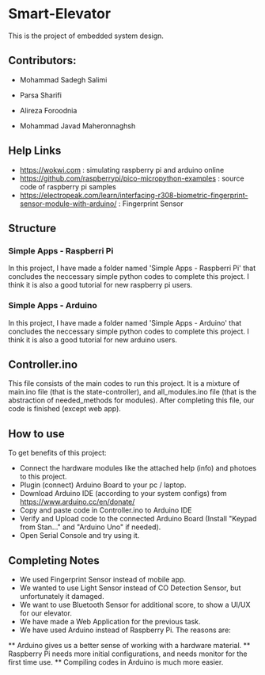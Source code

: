 # Smart-Elevator
This is the project of embedded system design.

## Contributors:
* Mohammad Sadegh Salimi

* Parsa Sharifi

* Alireza Foroodnia

* Mohammad Javad Maheronnaghsh

## Help Links
* https://wokwi.com : simulating raspberry pi and arduino online
* https://github.com/raspberrypi/pico-micropython-examples : source code of raspberry pi samples
* https://electropeak.com/learn/interfacing-r308-biometric-fingerprint-sensor-module-with-arduino/ : Fingerprint Sensor


## Structure
### Simple Apps - Raspberri Pi
In this project, I have made a folder named 'Simple Apps - Raspberri Pi' that concludes the neccessary simple python codes to complete this project. I think it is also a good tutorial for new raspberry pi users.
### Simple Apps - Arduino
In this project, I have made a folder named 'Simple Apps - Arduino' that concludes the neccessary simple python codes to complete this project. I think it is also a good tutorial for new arduino users.
## Controller.ino
This file consists of the main codes to run this project.
It is a mixture of main.ino file (that is the state-controller), and all_modules.ino file (that is the abstraction of needed_methods for modules).
After completing this file, our code is finished (except web app).



## How to use
To get benefits of this project:
* Connect the hardware modules like the attached help (info) and photoes to this project.
* Plugin (connect) Arduino Board to your pc / laptop.
* Download Arduino IDE (according to your system configs) from https://www.arduino.cc/en/donate/
* Copy and paste code in Controller.ino to Arduino IDE
* Verify and Upload code to the connected Arduino Board (Install "Keypad from Stan..." and "Arduino Uno" if needed).
* Open Serial Console and try using it.


## Completing Notes
* We used Fingerprint Sensor instead of mobile app.
* We wanted to use Light Sensor instead of CO Detection Sensor, but unfortunately it damaged.
* We want to use Bluetooth Sensor for additional score, to show a UI/UX for our elevator.
* We have made a Web Application for the previous task.
* We have used Arduino instead of Raspberry Pi. The reasons are:

** Arduino gives us a better sense of working with a hardware material.
** Raspberry Pi needs more initial configurations, and needs monitor for the first time use.
** Compiling codes in Arduino is much more easier.
